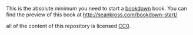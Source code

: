 This is the absolute minimum you need to start a [bookdown](https://bookdown.org/yihui/bookdown/) book. You can find the
preview of this book at http://seankross.com/bookdown-start/

all of the content of this repository is licensed 
[CC0](https://creativecommons.org/publicdomain/zero/1.0/).

